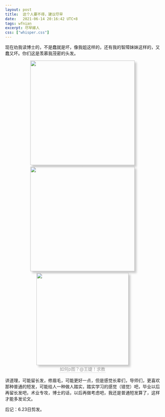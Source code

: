 ```yaml
---
layout: post
title:  这个人要不得，建议尽早
date:   2021-06-14 20:16:42 UTC+8
tags: wfnian
excerpt: 尽早嫁人
css: ["whisper.css"]
---
```


<p class="pp">现在劝我读博士的，不是蠢就是坏，像我姐这样的，还有我的智障妹妹这样的，又蠢又坏。你们这是羡慕我茂密的头发。</p>



<center><img style=" width:340px;box-shadow: 6px 6px 6px #CCC;" src="https://pic.imgdb.cn/item/60d2d57d844ef46bb2018575.jpg"><br>
    <div style="border-bottom: 1px solid #d9d9d9;display: inline-block;color: #999;padding: 2px;"> 
    </div>
</center>  

<center><img style=" width:340px;box-shadow: 6px 6px 6px #CCC;" src="https://pic.imgdb.cn/item/60d2d57c844ef46bb2018381.jpg"><br>
    <div style="border-bottom: 1px solid #d9d9d9;display: inline-block;color: #999;padding: 2px;"> 
    </div>
</center>  

<center><img style=" width:300px;box-shadow: 6px 6px 6px #CCC;" src="https://pic.imgdb.cn/item@/60d2d57d844ef46bb201855b.jpg"><br>
    <div style="border-bottom: 1px solid #d9d9d9;display: inline-block;color: #999;padding: 2px;"> 
    如何p图？@王婕！求教
    </div>
</center>  

<p class="pp">讲道理，可能留长发，修眉毛，可能更好一点，但是感觉长辈们，导师们，更喜欢那种普通的短发，可能给人一种做人踏实，踏实学习的感觉（错觉）吧，毕业以后再留长发吧，术业专攻，博士的话，以后再做考虑吧，我还是普通短发算了，这样才能多发论文。</p>

<p class="pp">后记：6.23日剪发。</p>
